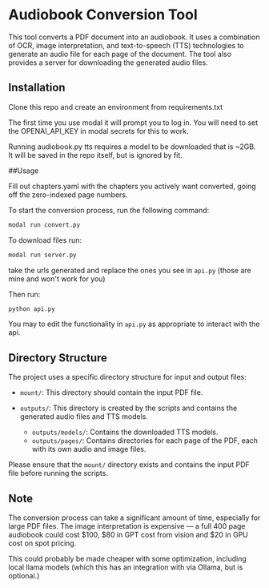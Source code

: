 # Audiobook Conversion Tool

This tool converts a PDF document into an audiobook. It uses a combination of OCR, image interpretation, and text-to-speech (TTS) technologies to generate an audio file for each page of the document. The tool also provides a server for downloading the generated audio files.

## Installation
Clone this repo and create an environment from requirements.txt

The first time you use modal it will prompt you to log in. You will need to set the OPENAI_API_KEY in modal secrets for this to work.

Running audiobook.py tts requires a model to be downloaded that is ~2GB. It will be saved in the repo itself, but is ignored by fit.

##Usage

Fill out chapters.yaml with the chapters you actively want converted, going off the zero-indexed page numbers.

To start the conversion process, run the following command:

```bash
modal run convert.py
```

To download files run:

```bash
modal run server.py
```

take the urls generated and replace the ones you see in `api.py` (those are mine and won't work for you)

Then run:

```bash
python api.py
```

You may to edit the functionality in `api.py` as appropriate to interact with the api.

## Directory Structure

The project uses a specific directory structure for input and output files:

- `mount/`: This directory should contain the input PDF file.

- `outputs/`: This directory is created by the scripts and contains the generated audio files and TTS models.
  - `outputs/models/`: Contains the downloaded TTS models.
  - `outputs/pages/`: Contains directories for each page of the PDF, each with its own audio and image files.

Please ensure that the `mount/` directory exists and contains the input PDF file before running the scripts.

## Note

The conversion process can take a significant amount of time, especially for large PDF files. The image interpretation is expensive — a full 400 page audiobook could cost $100, $80 in GPT cost from vision and $20 in GPU cost on spot pricing.

This could probably be made cheaper with some optimization, including local llama models (which this has an integration with via Ollama, but is optional.)